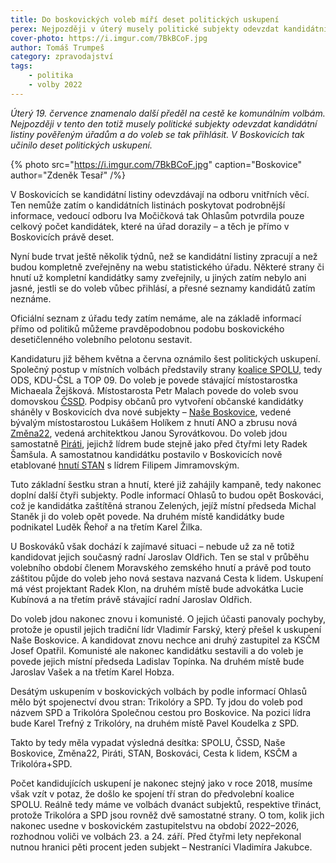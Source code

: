```yaml
---
title: Do boskovických voleb míří deset politických uskupení
perex: Nejpozději v úterý musely politické subjekty odevzdat kandidátní listiny pověřeným úřadům a do voleb se tak přihlásit. V Boskovicích tak učinilo deset politických uskupení.
cover-photo: https://i.imgur.com/7BkBCoF.jpg
author: Tomáš Trumpeš
category: zpravodajství
tags:
    - politika
    - volby 2022
---
```


*Úterý 19. července znamenalo další předěl na cestě ke komunálním volbám. Nejpozději v tento den totiž musely politické subjekty odevzdat kandidátní listiny pověřeným úřadům a do voleb se tak přihlásit. V Boskovicích tak učinilo deset politických uskupení.*

{% photo src="https://i.imgur.com/7BkBCoF.jpg" caption="Boskovice" author="Zdeněk Tesař" /%}

V Boskovicích se kandidátní listiny odevzdávají na odboru vnitřních věcí. Ten nemůže zatím o kandidátních listinách poskytovat podrobnější informace, vedoucí odboru Iva Močičková tak Ohlasům potvrdila pouze celkový počet kandidátek, které na úřad dorazily – a těch je přímo v Boskovicích právě deset.

Nyní bude trvat ještě několik týdnů, než se kandidátní listiny zpracují a než budou kompletně zveřejněny na webu statistického úřadu. Některé strany či hnutí už kompletní kandidátky samy zveřejnily, u jiných zatím nebylo ani jasné, jestli se do voleb vůbec přihlásí, a přesné seznamy kandidátů zatím neznáme.

Oficiální seznam z úřadu tedy zatím nemáme, ale na základě informací přímo od politiků můžeme pravděpodobnou podobu boskovického desetičlenného volebního pelotonu sestavit.

Kandidaturu již během května a června oznámilo šest politických uskupení. Společný postup v místních volbách představily strany [koalice SPOLU](https://ohlasy.info/clanky/2022/05/spolu.html), tedy ODS, KDU-ČSL a TOP 09. Do voleb je povede stávající místostarostka Michaeala Žejšková. Místostarosta Petr Malach povede do voleb svou domovskou [ČSSD](https://ohlasy.info/clanky/2022/06/cssd.html). Podpisy občanů pro vytvoření občanské kandidátky sháněly v Boskovicích dva nové subjekty – [Naše Boskovice](https://ohlasy.info/clanky/2022/05/nase-boskovice.html), vedené bývalým místostarostou Lukášem Holíkem z hnutí ANO a zbrusu nová[ Změna22](https://ohlasy.info/clanky/2022/05/zmena22.html), vedená architektkou Janou Syrovátkovou. Do voleb jdou samostatně [Piráti](https://ohlasy.info/clanky/2022/05/pirati.html), jejichž lídrem bude stejně jako před čtyřmi lety Radek Šamšula. A samostatnou kandidátku postavilo v Boskovicích nově etablované [hnutí STAN](https://ohlasy.info/clanky/2022/06/stan.html) s lídrem Filipem Jimramovským.

Tuto základní šestku stran a hnutí, které již zahájily kampaně, tedy nakonec doplní další čtyři subjekty. Podle informací Ohlasů to budou opět Boskováci, což je kandidátka zaštítěná stranou Zelených, jejíž místní předseda Michal Staněk ji do voleb opět povede. Na druhém místě kandidátky bude podnikatel Luděk Řehoř a na třetím Karel Žilka.

U Boskováků však dochází k zajímavé situaci – nebude už za ně totiž kandidovat jejich současný radní Jaroslav Oldřich. Ten se stal v průběhu volebního období členem Moravského zemského hnutí a právě pod touto záštitou půjde do voleb jeho nová sestava nazvaná Cesta k lidem. Uskupení má vést projektant Radek Klon, na druhém místě bude advokátka Lucie Kubínová a na třetím právě stávající radní Jaroslav Oldřich.

Do voleb jdou nakonec znovu i komunisté. O jejich účasti panovaly pochyby, protože je opustil jejich tradiční lídr Vladimír Farský, který přešel k uskupení Naše Boskovice. A kandidovat znovu nechce ani druhý zastupitel za KSČM Josef Opatřil. Komunisté ale nakonec kandidátku sestavili a do voleb je povede jejich místní předseda Ladislav Topínka. Na druhém místě bude Jaroslav Vašek a na třetím Karel Hobza.

Desátým uskupením v boskovických volbách by podle informací Ohlasů mělo být spojenectví dvou stran: Trikolóry a SPD. Ty jdou do voleb pod názvem SPD a Trikolóra Společnou cestou pro Boskovice. Na pozici lídra bude Karel Trefný z Trikolóry, na druhém místě Pavel Koudelka z SPD.

Takto by tedy měla vypadat výsledná desítka: SPOLU, ČSSD, Naše Boskovice, Změna22, Piráti, STAN, Boskováci, Cesta k lidem, KSČM a Trikolóra+SPD.

Počet kandidujících uskupení je nakonec stejný jako v roce 2018, musíme však vzít v potaz, že došlo ke spojení tří stran do předvolební koalice SPOLU. Reálně tedy máme ve volbách dvanáct subjektů, respektive třináct, protože Trikolóra a SPD jsou rovněž dvě samostatné strany. O tom, kolik jich nakonec usedne v boskovickém zastupitelstvu na období 2022–2026, rozhodnou voliči ve volbách 23. a 24. září. Před čtyřmi lety nepřekonal nutnou hranici pěti procent jeden subjekt – Nestraníci Vladimíra Jakubce.
